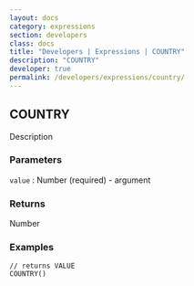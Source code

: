 ```yaml
---
layout: docs
category: expressions
section: developers
class: docs
title: "Developers | Expressions | COUNTRY"
description: "COUNTRY"
developer: true
permalink: /developers/expressions/country/
---
```


## COUNTRY

Description

### Parameters
`value` : Number (required) - argument

### Returns
Number

### Examples
```
// returns VALUE
COUNTRY()
```
